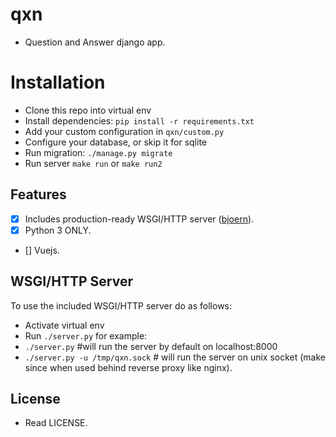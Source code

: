 # qxn
* Question and Answer django app.

# Installation
* Clone this repo into virtual env
* Install dependencies: `pip install -r requirements.txt`
* Add your custom configuration in `qxn/custom.py`
* Configure your database, or skip it for sqlite
* Run migration: `./manage.py migrate`
* Run server `make run` or `make run2`

## Features
- [x] Includes production-ready WSGI/HTTP server ([bjoern](https://github.com/jonashaag/bjoern)).
- [x] Python 3 ONLY.
- [] Vuejs.

## WSGI/HTTP Server
To use the included WSGI/HTTP server do as follows:
* Activate virtual env
* Run `./server.py` for example: 
* `./server.py` #will run the server by default on localhost:8000
* `./server.py -u /tmp/qxn.sock` # will run the server on unix socket (make since when used behind reverse proxy like nginx).

## License
* Read LICENSE.


